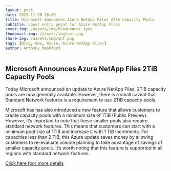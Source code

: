```yaml
---
layout: post
date: 2023-11-30 18:00
title: Microsoft Announces Azure NetApp Files 2TiB Capacity Pools
subtitle: Lower entry point for Azure NetApp Files
cover-img: /assets/img/blogbanner.jpeg
thumbnail-img: /assets/img/anf.png
share-img: /assets/img/anf.png
tags: [Blog, New, Azure, Azure NetApp Files]
author: Anthony Mashford
---
```


## Microsoft Announces Azure NetApp Files 2TiB Capacity Pools

Today Microsoft announced an update to Azure NetApp Files, 2TiB capacity pools are now generally available. However, there is a small caveat that Standard Network features is a requirement to use 2TiB capacity pools.

Microsoft has has also introduced a new feature that allows customers to create capacity pools with a minimum size of 1TiB (Public Preview). However, it’s important to note that these smaller pools also require standard network features. This means that customers can start with a minimum pool size of 1TiB and increase it with 1 TiB increments. For capacities less than 2 TiB, this Azure update saves money by allowing customers to re-evaluate volume planning to take advantage of savings of smaller capacity pools. It’s worth noting that this feature is supported in all regions with standard network features.

[Click here foor more details](https://learn.microsoft.com/en-us/azure/azure-netapp-files/azure-netapp-files-set-up-capacity-pool)
